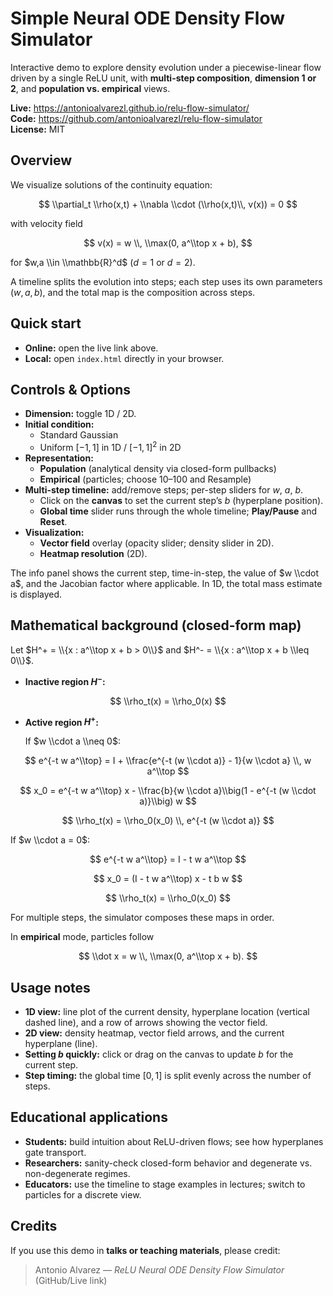 # Simple Neural ODE Density Flow Simulator

Interactive demo to explore density evolution under a piecewise-linear flow driven by a single ReLU unit, with **multi-step composition**, **dimension 1 or 2**, and **population vs. empirical** views.

**Live:** https://antonioalvarezl.github.io/relu-flow-simulator/  
**Code:** https://github.com/antonioalvarezl/relu-flow-simulator  
**License:** MIT

## Overview

We visualize solutions of the continuity equation:

$$
\\partial_t \\rho(x,t) + \\nabla \\cdot (\\rho(x,t)\\, v(x)) = 0
$$

with velocity field

$$
v(x) = w \\, \\max(0, a^\\top x + b),
$$

for $w,a \\in \\mathbb{R}^d$ ($d = 1$ or $d=2$).

A timeline splits the evolution into steps; each step uses its own parameters $(w,a,b)$, and the total map is the composition across steps.

## Quick start

- **Online:** open the live link above.
- **Local:** open `index.html` directly in your browser.

## Controls & Options

- **Dimension:** toggle 1D / 2D.
- **Initial condition:**
  - Standard Gaussian
  - Uniform $[-1,1]$ in 1D / $[-1,1]^2$ in 2D
- **Representation:**
  - **Population** (analytical density via closed-form pullbacks)
  - **Empirical** (particles; choose 10–100 and Resample)
- **Multi-step timeline:** add/remove steps; per-step sliders for $w$, $a$, $b$.  
  - Click on the **canvas** to set the current step’s $b$ (hyperplane position).  
  - **Global time** slider runs through the whole timeline; **Play/Pause** and **Reset**.
- **Visualization:**  
  - **Vector field** overlay (opacity slider; density slider in 2D).  
  - **Heatmap resolution** (2D).

The info panel shows the current step, time-in-step, the value of $w \\cdot a$, and the Jacobian factor where applicable. In 1D, the total mass estimate is displayed.

## Mathematical background (closed-form map)

Let $H^+ = \\{x : a^\\top x + b > 0\\}$ and $H^- = \\{x : a^\\top x + b \\leq 0\\}$.

- **Inactive region $H^-$:**

$$
\\rho_t(x) = \\rho_0(x)
$$

- **Active region $H^+$:**

  If $w \\cdot a \\neq 0$:

$$
e^{-t w a^\\top} = I + \\frac{e^{-t (w \\cdot a)} - 1}{w \\cdot a} \\, w a^\\top
$$

$$
x_0 = e^{-t w a^\\top} x - \\frac{b}{w \\cdot a}\\big(1 - e^{-t (w \\cdot a)}\\big) w
$$

$$
\\rho_t(x) = \\rho_0(x_0) \\, e^{-t (w \\cdot a)}
$$

  If $w \\cdot a = 0$:

$$
e^{-t w a^\\top} = I - t w a^\\top
$$

$$
x_0 = (I - t w a^\\top) x - t b w
$$

$$
\\rho_t(x) = \\rho_0(x_0)
$$

For multiple steps, the simulator composes these maps in order.  

In **empirical** mode, particles follow

$$
\\dot x = w \\, \\max(0, a^\\top x + b).
$$

## Usage notes

- **1D view:** line plot of the current density, hyperplane location (vertical dashed line), and a row of arrows showing the vector field.
- **2D view:** density heatmap, vector field arrows, and the current hyperplane (line).
- **Setting $b$ quickly:** click or drag on the canvas to update $b$ for the current step.
- **Step timing:** the global time $[0,1]$ is split evenly across the number of steps.

## Educational applications

- **Students:** build intuition about ReLU-driven flows; see how hyperplanes gate transport.
- **Researchers:** sanity-check closed-form behavior and degenerate vs. non-degenerate regimes.
- **Educators:** use the timeline to stage examples in lectures; switch to particles for a discrete view.

## Credits

If you use this demo in **talks or teaching materials**, please credit:

> Antonio Alvarez — *ReLU Neural ODE Density Flow Simulator* (GitHub/Live link)
